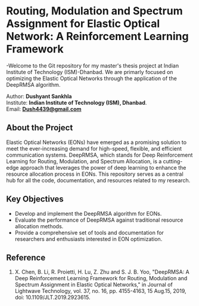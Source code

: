 # Routing, Modulation and Spectrum Assignment for Elastic Optical Network: A Reinforcement Learning Framework
-Welcome to the Git repository for my master's thesis project at Indian Institute of Technology (ISM)-Dhanbad. We are primarly focused on optimizing the Elastic Optical Networks through the application of the DeepRMSA algorithm. <br>

Author: **Dushyant Sankhla** <br>
Institute: **Indian Institute of Technology (ISM), Dhanbad**.<br>
Email: **Dush4439@gmail.com** <br>

## About the Project
Elastic Optical Networks (EONs) have emerged as a promising solution to meet the ever-increasing demand for high-speed, flexible, and efficient communication systems. DeepRMSA, which stands for Deep Reinforcement Learning for Routing, Modulation, and Spectrum Allocation, is a cutting-edge approach that leverages the power of deep learning to enhance the resource allocation process in EONs. This repository serves as a central hub for all the code, documentation, and resources related to my research. <br>

## Key Objectives
- Develop and implement the DeepRMSA algorithm for EONs.
- Evaluate the performance of DeepRMSA against traditional resource allocation methods.
- Provide a comprehensive set of tools and documentation for researchers and enthusiasts interested in EON optimization. <br>

## Reference
1. X. Chen, B. Li, R. Proietti, H. Lu, Z. Zhu and S. J. B. Yoo, "DeepRMSA: A Deep Reinforcement Learning Framework for Routing, Modulation and Spectrum Assignment in Elastic Optical Networks," in Journal of Lightwave Technology, vol. 37, no. 16, pp. 4155-4163, 15 Aug.15, 2019, doi: 10.1109/JLT.2019.2923615.